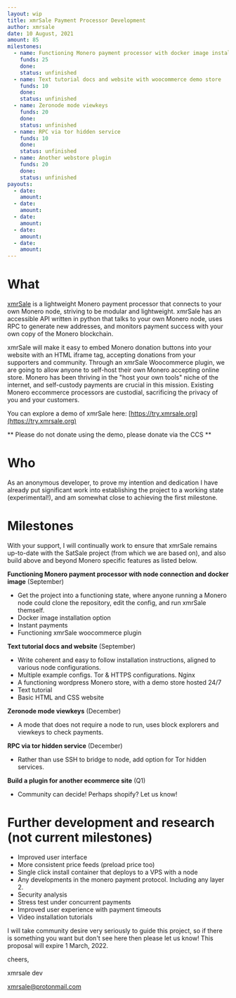 ```yaml
---
layout: wip
title: xmrSale Payment Processor Development
author: xmrsale
date: 10 August, 2021
amount: 85
milestones:
  - name: Functioning Monero payment processor with docker image install and woocommerce store
    funds: 25
    done:
    status: unfinished
  - name: Text tutorial docs and website with woocommerce demo store
    funds: 10
    done:
    status: unfinished
  - name: Zeronode mode viewkeys
    funds: 20
    done:
    status: unfinished
  - name: RPC via tor hidden service
    funds: 10
    done:
    status: unfinished
  - name: Another webstore plugin
    funds: 20
    done:
    status: unfinished
payouts:
  - date:
    amount:
  - date:
    amount:
  - date:
    amount:
  - date:
    amount:
  - date:
    amount:
---
```


# What
[xmrSale](https://github.com/xmrsale/xmrSale) is a lightweight Monero payment processor that connects to your own Monero node, striving to be modular and lightweight. xmrSale has an accessible API written in python that talks to your own Monero node, uses RPC to generate new addresses, and monitors payment success with your own copy of the Monero blockchain.

xmrSale will make it easy to embed Monero donation buttons into your website with an HTML iframe tag, accepting donations from your supporters and community. Through an xmrSale Woocommerce plugin, we are going to allow anyone to self-host their own Monero accepting online store. Monero has been thriving in the "host your own tools" niche of the internet, and self-custody payments are crucial in this mission. Existing Monero eccommerce processors are custodial, sacrificing the privacy of you and your customers.

You can explore a demo of xmrSale here: [https://try.xmrsale.org](https://try.xmrsale.org)

** Please do not donate using the demo, please donate via the CCS **

# Who
As an anonymous developer, to prove my intention and dedication I have already put significant work into establishing the project to a working state (experimental!), and am somewhat close to achieving the first milestone.

# Milestones
With your support, I will continually work to ensure that xmrSale remains up-to-date with the SatSale project (from which we are based on), and also build above and beyond Monero specific features as listed below.

**Functioning Monero payment processor with node connection and docker image** (September)
* Get the project into a functioning state, where anyone running a Monero node could clone the repository, edit the config, and run xmrSale themself.
* Docker image installation option
* Instant payments
* Functioning xmrSale woocommerce plugin

**Text tutorial docs and website** (September)
* Write coherent and easy to follow installation instructions, aligned to various node configurations.
* Multiple example configs. Tor & HTTPS configurations. Nginx
* A functioning wordpress Monero store, with a demo store hosted 24/7
* Text tutorial
* Basic HTML and CSS website

**Zeronode mode viewkeys** (December)
* A mode that does not require a node to run, uses block explorers and viewkeys to check payments.

**RPC via tor hidden service** (December)
* Rather than use SSH to bridge to node, add option for Tor hidden services.

**Build a plugin for another ecommerce site** (Q1)
* Community can decide! Perhaps shopify? Let us know!

# Further development and research (not current milestones)
* Improved user interface
* More consistent price feeds (preload price too)
* Single click install container that deploys to a VPS with a node
* Any developments in the monero payment protocol. Including any layer 2.
* Security analysis
* Stress test under concurrent payments
* Improved user experience with payment timeouts
* Video installation tutorials

I will take community desire very seriously to guide this project, so if there is something you want but don't see here then please let us know! This proposal will expire 1 March, 2022.

cheers,

xmrsale dev

xmrsale@protonmail.com
